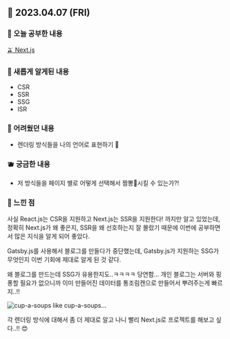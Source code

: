 ## 🍰 2023.04.07 (FRI)

### 🍑 오늘 공부한 내용

[🫒 Next.js](https://github.com/merryfraise/TIL/blob/main/Next.js/Next.js.md)

### 🍓 새롭게 알게된 내용

-   CSR
-   SSR
-   SSG
-   ISR

### 🍒 어려웠던 내용

-   렌더링 방식들을 나의 언어로 표현하기 🥹

### 🫐 궁금한 내용

-   저 방식들을 페이지 별로 어떻게 선택해서 짬뽕🍜시킬 수 있는가?!

### 🐰 느낀 점

사실 React.js는 CSR을 지원하고 Next.js는 SSR을 지원한다! 까지만 알고 있었는데, 정확히 Next.js가 왜 좋은지, SSR을 왜 선호하는지 잘 몰랐기 때문에 이번에 공부하면서 많은 지식을 알게 되어 좋았다.

Gatsby.js를 사용해서 블로그를 만들다가 중단했는데, Gatsby.js가 지원하는 SSG가 무엇인지 이번 기회에 제대로 알게 된 것 같다.

왜 블로그를 만드는데 SSG가 유용한지도..ㅋㅋㅋㅋ 당연함... 개인 블로그는 서버와 핑퐁할 필요가 없으니까 이미 만들어진 데이터를 통조림캔으로 만들어서 뿌려주는게 빠르지..!!

![cup-a-soups](https://img1.daumcdn.net/thumb/R1280x0/?scode=mtistory2&fname=https%3A%2F%2Fblog.kakaocdn.net%2Fdn%2Fl2jnA%2Fbtr8LK827Sq%2FUJzoWbKOuwAykikTcIuR01%2Fimg.png)
like cup-a-soups...

각 렌더링 방식에 대해서 좀 더 제대로 알고 나니 빨리 Next.js로 프로젝트를 해보고 싶다..!! 😍

